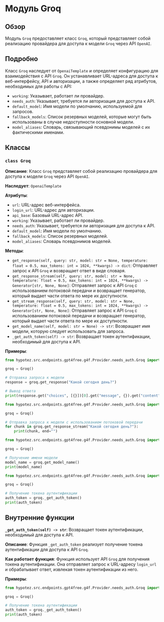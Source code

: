 # Модуль Groq

## Обзор

Модуль `Groq` предоставляет класс `Groq`, который представляет собой реализацию провайдера для доступа к модели `Groq` через API `OpenAI`. 

## Подробно

Класс `Groq` наследует от `OpenaiTemplate` и определяет конфигурацию для взаимодействия с API `Groq`. Он устанавливает URL-адреса для доступа к веб-интерфейсу, API и авторизации, а также определяет ряд атрибутов, необходимых для работы с API:

* `working`: Указывает, работает ли провайдер.
* `needs_auth`: Указывает, требуется ли авторизация для доступа к API.
* `default_model`: Имя модели по умолчанию, используемой для запросов.
* `fallback_models`: Список резервных моделей, которые могут быть использованы в случае недоступности основной модели.
* `model_aliases`: Словарь, связывающий псевдонимы моделей с их фактическими именами.

## Классы

### `class Groq`

**Описание**: Класс `Groq` представляет собой реализацию провайдера для доступа к модели `Groq` через API `OpenAI`.

**Наследует**: `OpenaiTemplate`

**Атрибуты**:

* `url`: URL-адрес веб-интерфейса.
* `login_url`: URL-адрес для авторизации.
* `api_base`: Базовый URL-адрес API.
* `working`: Указывает, работает ли провайдер.
* `needs_auth`: Указывает, требуется ли авторизация для доступа к API.
* `default_model`: Имя модели по умолчанию.
* `fallback_models`: Список резервных моделей.
* `model_aliases`: Словарь псевдонимов моделей.

**Методы**:

* `get_response(self, query: str, model: str = None, temperature: float = 0.5, max_tokens: int = 1024, **kwargs) -> dict`: Отправляет запрос к API `Groq` и возвращает ответ в виде словаря.
* `get_response_stream(self, query: str, model: str = None, temperature: float = 0.5, max_tokens: int = 1024, **kwargs) -> Generator[str, None, None]`: Отправляет запрос к API `Groq` с использованием потоковой передачи и возвращает генератор, который выдает части ответа по мере их доступности.
* `get_stream_response(self, query: str, model: str = None, temperature: float = 0.5, max_tokens: int = 1024, **kwargs) -> Generator[str, None, None]`: Отправляет запрос к API `Groq` с использованием потоковой передачи и возвращает генератор, который выдает части ответа по мере их доступности.
* `get_model_name(self, model: str = None) -> str`: Возвращает имя модели, которую следует использовать для запроса.
* `_get_auth_token(self) -> str`: Возвращает токен аутентификации, необходимый для доступа к API.


**Примеры**:
```python
from hypotez.src.endpoints.gpt4free.g4f.Provider.needs_auth.Groq import Groq

groq = Groq()

# Отправка запроса к модели
response = groq.get_response("Какой сегодня день?")

# Вывод ответа
print(response.get("choices", [{}])[0].get("message", {}).get("content"))
```
```python
from hypotez.src.endpoints.gpt4free.g4f.Provider.needs_auth.Groq import Groq

groq = Groq()

# Отправка запроса к модели с использованием потоковой передачи
for chunk in groq.get_response_stream("Какой сегодня день?"):
    print(chunk, end="")
```
```python
from hypotez.src.endpoints.gpt4free.g4f.Provider.needs_auth.Groq import Groq

groq = Groq()

# Получение имени модели
model_name = groq.get_model_name()
print(model_name)
```
```python
from hypotez.src.endpoints.gpt4free.g4f.Provider.needs_auth.Groq import Groq

groq = Groq()

# Получение токена аутентификации
auth_token = groq._get_auth_token()
print(auth_token)
```

## Внутренние функции

**`_get_auth_token(self) -> str`**: Возвращает токен аутентификации, необходимый для доступа к API.

**Описание**: Функция `_get_auth_token` реализует получение токена аутентификации для доступа к API `Groq`.

**Как работает функция**: Функция использует API `Groq` для получения токена аутентификации. Она отправляет запрос к URL-адресу `login_url` и обрабатывает ответ, извлекая токен аутентификации из него.

**Примеры**:
```python
from hypotez.src.endpoints.gpt4free.g4f.Provider.needs_auth.Groq import Groq

groq = Groq()

# Получение токена аутентификации
auth_token = groq._get_auth_token()
print(auth_token)
```
```markdown